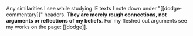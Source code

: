 Any similarities I see while studying IE texts I note down under "[[dodge-commentary]]" headers. **They are merely rough connections, not arguments or reflections of my beliefs**. For my fleshed out arguments see my works on the page: [[dodge]].